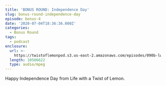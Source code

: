 ```yaml
---
title: 'BONUS ROUND: Independence Day'
slug: bonus-round-independence-day
episode: bonus-4
date: '2020-07-04T18:36:36.000Z'
categories:
  - Bonus Round
tags:
  - podcast
enclosure:
  url: >-
    https://twistoflemonpod.s3.us-east-2.amazonaws.com/episodes/090b-lwatol-20200704.mp3
  length: 10506622
  type: audio/mpeg
---
```


Happy Independence Day from Life with a Twist of Lemon.

